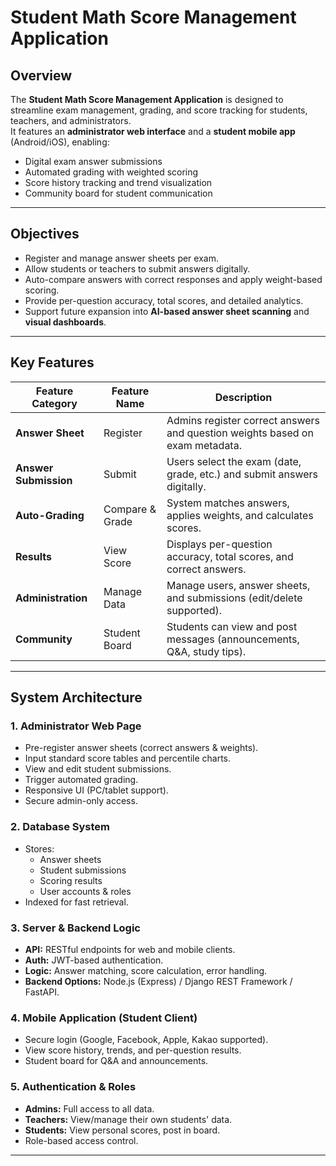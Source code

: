 # Student Math Score Management Application

## Overview
The **Student Math Score Management Application** is designed to streamline exam management, grading, and score tracking for students, teachers, and administrators.  
It features an **administrator web interface** and a **student mobile app** (Android/iOS), enabling:
- Digital exam answer submissions
- Automated grading with weighted scoring
- Score history tracking and trend visualization
- Community board for student communication

---

## Objectives
- Register and manage answer sheets per exam.
- Allow students or teachers to submit answers digitally.
- Auto-compare answers with correct responses and apply weight-based scoring.
- Provide per-question accuracy, total scores, and detailed analytics.
- Support future expansion into **AI-based answer sheet scanning** and **visual dashboards**.

---

## Key Features

| Feature Category | Feature Name | Description |
|------------------|--------------|-------------|
| **Answer Sheet** | Register | Admins register correct answers and question weights based on exam metadata. |
| **Answer Submission** | Submit | Users select the exam (date, grade, etc.) and submit answers digitally. |
| **Auto-Grading** | Compare & Grade | System matches answers, applies weights, and calculates scores. |
| **Results** | View Score | Displays per-question accuracy, total scores, and correct answers. |
| **Administration** | Manage Data | Manage users, answer sheets, and submissions (edit/delete supported). |
| **Community** | Student Board | Students can view and post messages (announcements, Q&A, study tips). |

---

## System Architecture

### 1. Administrator Web Page
- Pre-register answer sheets (correct answers & weights).
- Input standard score tables and percentile charts.
- View and edit student submissions.
- Trigger automated grading.
- Responsive UI (PC/tablet support).
- Secure admin-only access.

### 2. Database System 
- Stores:
  - Answer sheets
  - Student submissions
  - Scoring results
  - User accounts & roles  
- Indexed for fast retrieval.

### 3. Server & Backend Logic
- **API:** RESTful endpoints for web and mobile clients.
- **Auth:** JWT-based authentication.
- **Logic:** Answer matching, score calculation, error handling.
- **Backend Options:** Node.js (Express) / Django REST Framework / FastAPI.

### 4. Mobile Application (Student Client)
- Secure login (Google, Facebook, Apple, Kakao supported).
- View score history, trends, and per-question results.
- Student board for Q&A and announcements.

### 5. Authentication & Roles
- **Admins:** Full access to all data.
- **Teachers:** View/manage their own students' data.
- **Students:** View personal scores, post in board.
- Role-based access control.

---
